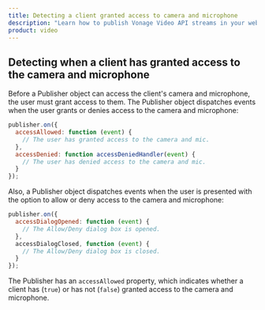 ```yaml
---
title: Detecting a client granted access to camera and microphone
description: "Learn how to publish Vonage Video API streams in your web application. Once you have connected to a session, you can send video, audio, and messages by publishing a stream."
product: video
---
```


## Detecting when a client has granted access to the camera and microphone

Before a Publisher object can access the client's camera and microphone, the user must grant access to them. The Publisher object dispatches events when the user grants or denies access to the camera and microphone:

```js
publisher.on({
  accessAllowed: function (event) {
    // The user has granted access to the camera and mic.
  },
  accessDenied: function accessDeniedHandler(event) {
    // The user has denied access to the camera and mic.
  }
});
```

Also, a Publisher object dispatches events when the user is presented with the option to allow or deny access to the camera and microphone:

```js
publisher.on({
  accessDialogOpened: function (event) {
    // The Allow/Deny dialog box is opened.
  },
  accessDialogClosed, function (event) {
    // The Allow/Deny dialog box is closed.
  }
});
```

The Publisher has an `accessAllowed` property, which indicates whether a client has (`true`) or has not (`false`) granted access to the camera and microphone.

